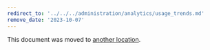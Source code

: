 ```yaml
---
redirect_to: '../../../administration/analytics/usage_trends.md'
remove_date: '2023-10-07'
---
```


This document was moved to [another location](../../../administration/analytics/usage_trends.md).

<!-- This redirect file can be deleted after <2023-10-07>. -->
<!-- Redirects that point to other docs in the same project expire in three months. -->
<!-- Redirects that point to docs in a different project or site (for example, link is not relative and starts with `https:`) expire in one year. -->
<!-- Before deletion, see: https://docs.gitlab.com/ee/development/documentation/redirects.html -->
